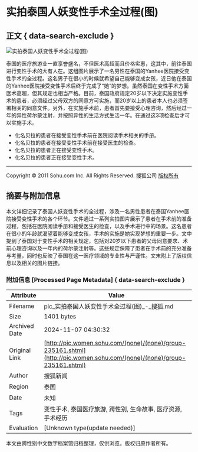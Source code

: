 # 实拍泰国人妖变性手术全过程(图)

## 正文 { data-search-exclude }


![实拍泰国人妖变性手术全过程(图)](http://s.biz.sohu.com/pic_module/images/init.gif)

泰国的医疗旅游业一直享誉盛名，不但医术高超而且价格实惠，这其中，前往泰国进行变性手术的大有人在。这组图片展示了一名男性在泰国的Yanhee医院接受变性手术的全过程。这名男子在很小的时候就希望自己能够变成女孩，近日他在泰国的Yanhee医院接受变性手术后终于完成了“她”的梦想。虽然泰国在变性手术方面医术高超，但其规定也相当严格。目前，泰国政府规定20岁以下决定实施变性手术的患者，必须经过父母双方的同意方可实施，而20岁以上的患者本人也必须签署相关的同意文件。另外，在实施手术前，患者首先要接受心理咨询，然后经过一年的异性荷尔蒙注射，并按照异性的生活方式生活一年。在通过这3项检查后才可以实施手术。

- 化名贝拉的患者在接受变性手术前在医院阅读手术相关的手册。
- 化名贝拉的患者在接受变性手术前在接受医生的检查。
- 化名贝拉的患者正在接受变性手术。
- 化名贝拉的患者正在接受变性手术。

---

Copyright © 2011 Sohu.com Inc. All Rights Reserved. 搜狐公司 [版权所有](http://corp.sohu.com/s2007/copyright/)

## 摘要与附加信息

<!-- tcd_abstract -->
本文详细记录了泰国人妖变性手术的全过程，涉及一名男性患者在泰国Yanhee医院接受变性手术的各个环节。文件通过一系列实拍图片展示了患者在手术前的准备过程，包括在医院阅读手册和接受医生的检查，以及手术进行中的场景。这名患者在很小的年龄就渴望着能够变成女孩，手术的实施是她实现梦想的重要一步。文中提到了泰国对于变性手术的相关规定，包括对20岁以下患者的父母同意要求、术前心理咨询以及一年内的荷尔蒙注射等。这些规定保障了患者在手术前的充分准备与考量，同时也反映了泰国在这一医疗领域的专业性与严谨性。文末附上了版权信息以及相关的图片链接。
<!-- tcd_abstract_end -->

### 附加信息 [Processed Page Metadata] { data-search-exclude }

| Attribute       | Value                                  |
|-----------------|----------------------------------------|
| Filename        | pic_实拍泰国人妖变性手术全过程(图)_-_搜狐.md                             |
| Size            | 1401 bytes                           |
| Archived Date   | 2024-11-07 04:30:32                             |
| Original Link   | [http://pic.women.sohu.com/(none)/(none)/group-235161.shtml](http://pic.women.sohu.com/(none)/(none)/group-235161.shtml)                       |
| Author          | 搜狐新闻                               |
| Region          | 泰国                               |
| Date            | 未知                                 |
| Tags            | 变性手术, 泰国医疗旅游, 跨性别, 生命故事, 医疗资源, 手术经历                                 |
| Evaluation            | [Unknown type(update needed)]                                 |
<!-- tcd_table_end -->

本文由跨性别中文数字档案馆归档整理，仅供浏览。版权归原作者所有。
